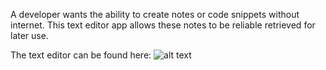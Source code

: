 A developer wants the ability to create notes or code snippets without internet.
This text editor app allows these notes to be reliable retrieved for later use.

The text editor can be found here: ![alt text](./assets/first-hw-image.png)